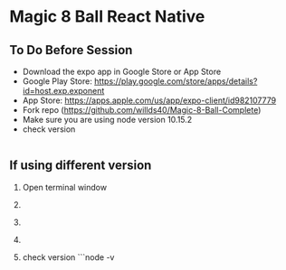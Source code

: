 # Magic 8 Ball React Native

## To Do Before Session
- Download the expo app in Google Store or App Store
- Google Play Store: https://play.google.com/store/apps/details?id=host.exp.exponent
- App Store: https://apps.apple.com/us/app/expo-client/id982107779
- Fork repo (https://github.com/willds40/Magic-8-Ball-Complete)
- Make sure you are using node version 10.15.2
- check version 
  ```node -v 

## If using different version
1. Open terminal window
2. ```curl -o- https://raw.githubusercontent.com/creationix/nvm/v0.32.1/install.sh 
3. ```nvm install 10.15.2
4. ```nvm use 10.15.2
5. check version ```node -v 




